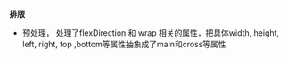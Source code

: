 **排版**
- 预处理， 处理了flexDirection 和 wrap 相关的属性，把具体width, height, left, right, top ,bottom等属性抽象成了main和cross等属性